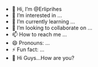 - 👋 Hi, I’m @Erliprihes
- 👀 I’m interested in ...
- 🌱 I’m currently learning ...
- 💞️ I’m looking to collaborate on ...
- 📫 How to reach me ...
- 😄 Pronouns: ...
- ⚡ Fun fact: ...
- 🫅 Hi Guys...How are you?
<!---
Erliprihes/Erliprihes is a ✨ special ✨ repository because its `README.md` (this file) appears on your GitHub profile.
You can click the Preview link to take a look at your changes.
--->
